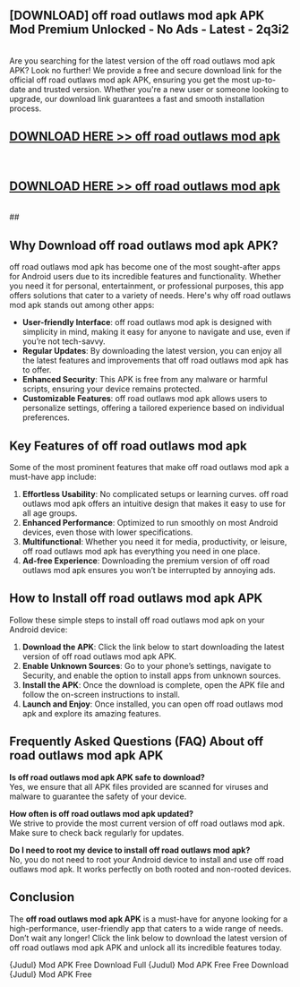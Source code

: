 ## [DOWNLOAD] off road outlaws mod apk APK Mod  Premium Unlocked - No Ads - Latest - 2q3i2 <br>
<br>
Are you searching for the latest version of the off road outlaws mod apk APK? Look no further! We provide a free and secure download link for the official off road outlaws mod apk APK, ensuring you get the most up-to-date and trusted version. Whether you're a new user or someone looking to upgrade, our download link guarantees a fast and smooth installation process.


## [DOWNLOAD HERE >> off road outlaws mod apk](http://leaked.freeplayer.one?title=off_road_outlaws_mod_apk&ref=06)
  <br>

## [DOWNLOAD HERE >> off road outlaws mod apk](http://leaked.freeplayer.one?title=off_road_outlaws_mod_apk&ref=06)
  <br>
  ##



## Why Download off road outlaws mod apk APK?

off road outlaws mod apk has become one of the most sought-after apps for Android users due to its incredible features and functionality. Whether you need it for personal, entertainment, or professional purposes, this app offers solutions that cater to a variety of needs. Here's why off road outlaws mod apk stands out among other apps:

- **User-friendly Interface**: off road outlaws mod apk is designed with simplicity in mind, making it easy for anyone to navigate and use, even if you’re not tech-savvy.
- **Regular Updates**: By downloading the latest version, you can enjoy all the latest features and improvements that off road outlaws mod apk has to offer.
- **Enhanced Security**: This APK is free from any malware or harmful scripts, ensuring your device remains protected.
- **Customizable Features**: off road outlaws mod apk allows users to personalize settings, offering a tailored experience based on individual preferences.

## Key Features of off road outlaws mod apk

Some of the most prominent features that make off road outlaws mod apk a must-have app include:

1. **Effortless Usability**: No complicated setups or learning curves. off road outlaws mod apk offers an intuitive design that makes it easy to use for all age groups.
2. **Enhanced Performance**: Optimized to run smoothly on most Android devices, even those with lower specifications.
3. **Multifunctional**: Whether you need it for media, productivity, or leisure, off road outlaws mod apk has everything you need in one place.
4. **Ad-free Experience**: Downloading the premium version of off road outlaws mod apk ensures you won’t be interrupted by annoying ads.

## How to Install off road outlaws mod apk APK

Follow these simple steps to install off road outlaws mod apk on your Android device:

1. **Download the APK**: Click the link below to start downloading the latest version of off road outlaws mod apk APK.
2. **Enable Unknown Sources**: Go to your phone’s settings, navigate to Security, and enable the option to install apps from unknown sources.
3. **Install the APK**: Once the download is complete, open the APK file and follow the on-screen instructions to install.
4. **Launch and Enjoy**: Once installed, you can open off road outlaws mod apk and explore its amazing features.

## Frequently Asked Questions (FAQ) About off road outlaws mod apk APK

**Is off road outlaws mod apk APK safe to download?**  
Yes, we ensure that all APK files provided are scanned for viruses and malware to guarantee the safety of your device.

**How often is off road outlaws mod apk updated?**  
We strive to provide the most current version of off road outlaws mod apk. Make sure to check back regularly for updates.

**Do I need to root my device to install off road outlaws mod apk?**  
No, you do not need to root your Android device to install and use off road outlaws mod apk. It works perfectly on both rooted and non-rooted devices.

## Conclusion

The **off road outlaws mod apk APK** is a must-have for anyone looking for a high-performance, user-friendly app that caters to a wide range of needs. Don’t wait any longer! Click the link below to download the latest version of off road outlaws mod apk APK and unlock all its incredible features today.

{Judul} Mod APK Free
Download Full {Judul} Mod APK Free
Free Download {Judul} Mod APK Free

